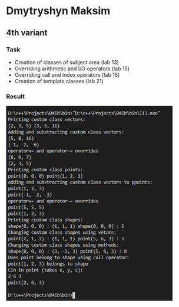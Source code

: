 # Dmytryshyn Maksim


## 4th variant


### Task


* Creation of classes of subject area (lab 13)
* Overriding arithmetic and I/O operators (lab 15)
* Overriding call and index operators (lab 16)
* Creation of template classes (lab 21)


### Result


![res](../../docs/images/l13/res2.png)
